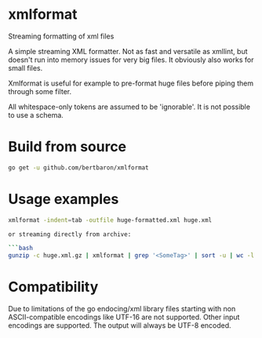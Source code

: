 # xmlformat
Streaming formatting of xml files

A simple streaming XML formatter. Not as fast and versatile as xmllint, but doesn't run into memory issues for very big files.
It obviously also works for small files.

Xmlformat is useful for example to pre-format huge files before piping them through some filter. 

All whitespace-only tokens are assumed to be 'ignorable'. It is not possible to use a schema.

# Build from source

```bash
go get -u github.com/bertbaron/xmlformat
```

# Usage examples

```bash
xmlformat -indent=tab -outfile huge-formatted.xml huge.xml   

or streaming directly from archive:

```bash
gunzip -c huge.xml.gz | xmlformat | grep '<SomeTag>' | sort -u | wc -l
```

# Compatibility

Due to limitations of the go endocing/xml library files starting with non ASCII-compatible encodings like UTF-16 are not supported. Other input encodings are supported. The output will always be UTF-8 encoded.

